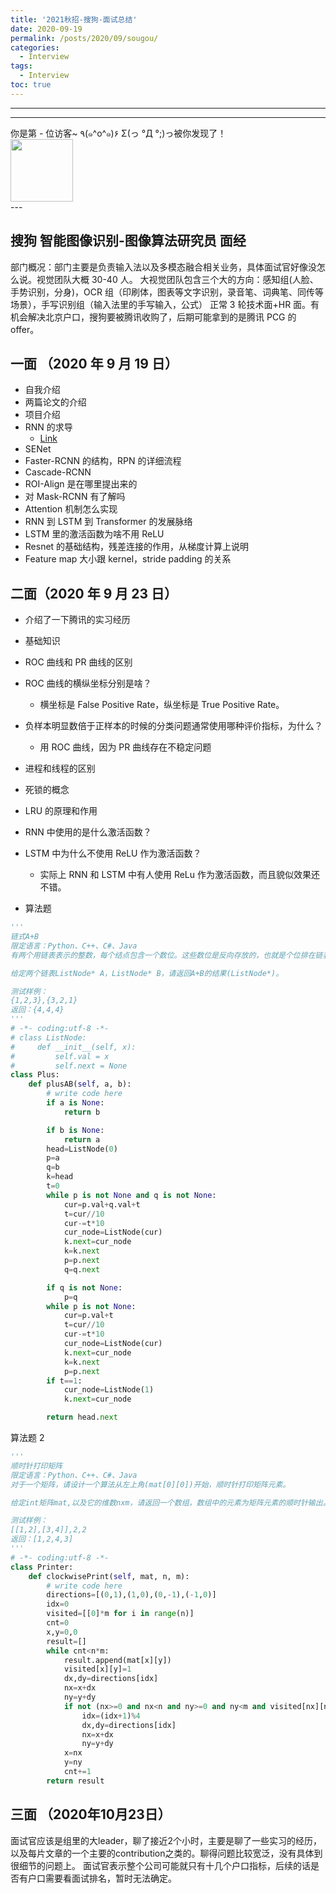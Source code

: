 ```yaml
---
title: '2021秋招-搜狗-面试总结'
date: 2020-09-19
permalink: /posts/2020/09/sougou/
categories:
  - Interview
tags:
  - Interview
toc: true
---
```


---

---

<div>
<div class="button01">
      <visited_a href="#" display:inline>你是第<span data-hk-page="current"> - </span>位访客~</visited_a>
      <visited_p class="top">٩(๑^o^๑)۶</visited_p>
      <visited_p class="bottom">Σ(っ °Д °;)っ被你发现了！</visited_p>
</div>
<img align="center" width="100" src="{{ site.url }}/images/static/take_me.gif" alt="" display:inline>
</div>
---

## 搜狗 智能图像识别-图像算法研究员 面经

部门概况：部门主要是负责输入法以及多模态融合相关业务，具体面试官好像没怎么说。视觉团队大概 30-40 人。
大视觉团队包含三个大的方向：感知组(人脸、手势识别，分身)，OCR 组（印刷体，图表等文字识别，录音笔、词典笔、同传等场景），手写识别组（输入法里的手写输入，公式）
正常 3 轮技术面+HR 面。有机会解决北京户口，搜狗要被腾讯收购了，后期可能拿到的是腾讯 PCG 的 offer。

## 一面 （2020 年 9 月 19 日）

- 自我介绍
- 两篇论文的介绍
- 项目介绍
- RNN 的求导
  - [Link](https://blog.csdn.net/weixin_41923961/article/details/87885322)
- SENet
- Faster-RCNN 的结构，RPN 的详细流程
- Cascade-RCNN
- ROI-Align 是在哪里提出来的
- 对 Mask-RCNN 有了解吗
- Attention 机制怎么实现
- RNN 到 LSTM 到 Transformer 的发展脉络
- LSTM 里的激活函数为啥不用 ReLU
- Resnet 的基础结构，残差连接的作用，从梯度计算上说明
- Feature map 大小跟 kernel，stride padding 的关系

## 二面（2020 年 9 月 23 日）

- 介绍了一下腾讯的实习经历
- 基础知识
- ROC 曲线和 PR 曲线的区别
- ROC 曲线的横纵坐标分别是啥？
  - 横坐标是 False Positive Rate，纵坐标是 True Positive Rate。
- 负样本明显数倍于正样本的时候的分类问题通常使用哪种评价指标，为什么？

  - 用 ROC 曲线，因为 PR 曲线存在不稳定问题

- 进程和线程的区别
- 死锁的概念
- LRU 的原理和作用
- RNN 中使用的是什么激活函数？
- LSTM 中为什么不使用 ReLU 作为激活函数？

  - 实际上 RNN 和 LSTM 中有人使用 ReLu 作为激活函数，而且貌似效果还不错。

- 算法题

```python
'''
链式A+B
限定语言：Python、C++、C#、Java
有两个用链表表示的整数，每个结点包含一个数位。这些数位是反向存放的，也就是个位排在链表的首部。编写函数对这两个整数求和，并用链表形式返回结果。

给定两个链表ListNode* A，ListNode* B，请返回A+B的结果(ListNode*)。

测试样例：
{1,2,3},{3,2,1}
返回：{4,4,4}
'''
# -*- coding:utf-8 -*-
# class ListNode:
#     def __init__(self, x):
#         self.val = x
#         self.next = None
class Plus:
    def plusAB(self, a, b):
        # write code here
        if a is None:
            return b

        if b is None:
            return a
        head=ListNode(0)
        p=a
        q=b
        k=head
        t=0
        while p is not None and q is not None:
            cur=p.val+q.val+t
            t=cur//10
            cur-=t*10
            cur_node=ListNode(cur)
            k.next=cur_node
            k=k.next
            p=p.next
            q=q.next

        if q is not None:
            p=q
        while p is not None:
            cur=p.val+t
            t=cur//10
            cur-=t*10
            cur_node=ListNode(cur)
            k.next=cur_node
            k=k.next
            p=p.next
        if t==1:
            cur_node=ListNode(1)
            k.next=cur_node

        return head.next
```

算法题 2

```python
'''
顺时针打印矩阵
限定语言：Python、C++、C#、Java
对于一个矩阵，请设计一个算法从左上角(mat[0][0])开始，顺时针打印矩阵元素。

给定int矩阵mat,以及它的维数nxm，请返回一个数组，数组中的元素为矩阵元素的顺时针输出。

测试样例：
[[1,2],[3,4]],2,2
返回：[1,2,4,3]
'''
# -*- coding:utf-8 -*-
class Printer:
    def clockwisePrint(self, mat, n, m):
        # write code here
        directions=[(0,1),(1,0),(0,-1),(-1,0)]
        idx=0
        visited=[[0]*m for i in range(n)]
        cnt=0
        x,y=0,0
        result=[]
        while cnt<n*m:
            result.append(mat[x][y])
            visited[x][y]=1
            dx,dy=directions[idx]
            nx=x+dx
            ny=y+dy
            if not (nx>=0 and nx<n and ny>=0 and ny<m and visited[nx][ny]==0):
                idx=(idx+1)%4
                dx,dy=directions[idx]
                nx=x+dx
                ny=y+dy
            x=nx
            y=ny
            cnt+=1
        return result
```

## 三面 （2020年10月23日）

面试官应该是组里的大leader，聊了接近2个小时，主要是聊了一些实习的经历，以及每片文章的一个主要的contribution之类的。聊得问题比较宽泛，没有具体到很细节的问题上。
面试官表示整个公司可能就只有十几个户口指标，后续的话是否有户口需要看面试排名，暂时无法确定。

<div data-hk-top-pages="5"> </div>
